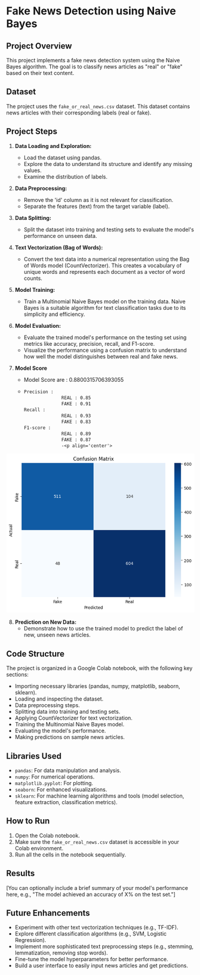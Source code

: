 # Fake News Detection using Naive Bayes

## Project Overview

This project implements a fake news detection system using the Naive Bayes algorithm. The goal is to classify news articles as "real" or "fake" based on their text content.

## Dataset

The project uses the `fake_or_real_news.csv` dataset. This dataset contains news articles with their corresponding labels (real or fake).

## Project Steps

1.  **Data Loading and Exploration:**
    *   Load the dataset using pandas.
    *   Explore the data to understand its structure and identify any missing values.
    *   Examine the distribution of labels.

2.  **Data Preprocessing:**
    *   Remove the 'id' column as it is not relevant for classification.
    *   Separate the features (text) from the target variable (label).

3.  **Data Splitting:**
    *   Split the dataset into training and testing sets to evaluate the model's performance on unseen data.

4.  **Text Vectorization (Bag of Words):**
    *   Convert the text data into a numerical representation using the Bag of Words model (CountVectorizer). This creates a vocabulary of unique words and represents each document as a vector of word counts.

5.  **Model Training:**
    *   Train a Multinomial Naive Bayes model on the training data. Naive Bayes is a suitable algorithm for text classification tasks due to its simplicity and efficiency.

6.  **Model Evaluation:**
    *   Evaluate the trained model's performance on the testing set using metrics like accuracy, precision, recall, and F1-score.
    *   Visualize the performance using a confusion matrix to understand how well the model distinguishes between real and fake news.

7. **Model Score**
    *   Model Score are : 0.8800315706393055
    *     Precision : 
                        REAL : 0.85
                        FAKE : 0.91
          Recall :
                        REAL : 0.93
                        FAKE : 0.83
          F1-score : 
                        REAL : 0.89
                        FAKE : 0.87
                        -<p align='center'>
<img src="https://raw.githubusercontent.com/Kawshik-khan/Fake-News-Analysis/main/confusion%20Matrix.png" alt="All Data" />
   <p align='center'>

8.  **Prediction on New Data:**
    *   Demonstrate how to use the trained model to predict the label of new, unseen news articles.

## Code Structure

The project is organized in a Google Colab notebook, with the following key sections:

*   Importing necessary libraries (pandas, numpy, matplotlib, seaborn, sklearn).
*   Loading and inspecting the dataset.
*   Data preprocessing steps.
*   Splitting data into training and testing sets.
*   Applying CountVectorizer for text vectorization.
*   Training the Multinomial Naive Bayes model.
*   Evaluating the model's performance.
*   Making predictions on sample news articles.

## Libraries Used

*   `pandas`: For data manipulation and analysis.
*   `numpy`: For numerical operations.
*   `matplotlib.pyplot`: For plotting.
*   `seaborn`: For enhanced visualizations.
*   `sklearn`: For machine learning algorithms and tools (model selection, feature extraction, classification metrics).

## How to Run

1.  Open the Colab notebook.
2.  Make sure the `fake_or_real_news.csv` dataset is accessible in your Colab environment.
3.  Run all the cells in the notebook sequentially.

## Results

[You can optionally include a brief summary of your model's performance here, e.g., "The model achieved an accuracy of X% on the test set."]

## Future Enhancements

*   Experiment with other text vectorization techniques (e.g., TF-IDF).
*   Explore different classification algorithms (e.g., SVM, Logistic Regression).
*   Implement more sophisticated text preprocessing steps (e.g., stemming, lemmatization, removing stop words).
*   Fine-tune the model hyperparameters for better performance.
*   Build a user interface to easily input news articles and get predictions.